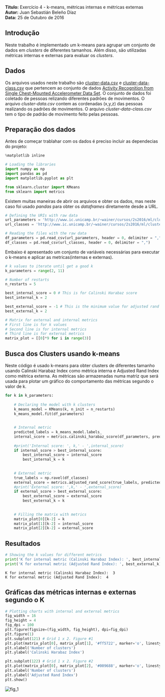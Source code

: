 
**Titulo:** Exercício 4 - k-means, métricas internas e métricas externas <br>
**Autor:** Juan Sebastián Beleño Díaz <br>
**Data:** 25 de Outubro de 2016 <br>

## Introdução
Neste trabalho é implementado um k-means para agrupar um conjunto de dados em *clusters* de diferentes tamanhos. Além disso, são utilizadas métricas internas e externas para evaluar os *clusters*.

## Dados
Os arquivos usados neste trabalho são [cluster-data.csv](http://www.ic.unicamp.br/%7Ewainer/cursos/2s2016/ml/cluster-data.csv) e [cluster-data-class.csv](http://www.ic.unicamp.br/%7Ewainer/cursos/2s2016/ml/cluster-data-class.csv) que pertencem ao conjunto de dados [Activity Recognition from Single Chest-Mounted Accelerometer Data Set](https://archive.ics.uci.edu/ml/datasets/Activity+Recognition+from+Single+Chest-Mounted+Accelerometer). O conjunto de dados foi coletado de pessoas relizando diferentes padrões de movimentos. O arquivo *cluster-data.csv* contem as cordenadas (x,y,z) das pessoas realizando os padrões de movimentos. O arquivo *cluster-data-class.csv* tem o tipo de padrão de movimento feito pelas pessoas.

## Preparação dos dados
Antes de começar trablahar com os dados é preciso incluir as dependecias do projeto:


```python
%matplotlib inline

# Loading the libraries
import numpy as np
import pandas as pd
import matplotlib.pyplot as plt

from sklearn.cluster import KMeans
from sklearn import metrics
```

Existem muitas maneiras de abrir os arquivos e obter os dados, mas neste caso foi usado *pandas* para obter os *dataframes* diretamente desde a URL.


```python
# Defining the URIs with raw data
url_parameters = 'http://www.ic.unicamp.br/~wainer/cursos/2s2016/ml/cluster-data.csv'
url_classes = 'http://www.ic.unicamp.br/~wainer/cursos/2s2016/ml/cluster-data-class.csv'

# Reading the files with the raw data
df_parameters = pd.read_csv(url_parameters, header = 0, delimiter = ",")
df_classes = pd.read_csv(url_classes, header = 0, delimiter = ",")
```

Embaixo é apresentado um conjunto de variáveis necessárias para executar o k-means e aplicar as metricas(internas e externas). 


```python
# k values to iterate until get a good k
k_parameters = range(2, 11)

# Number of restarts
n_restarts = 5

best_internal_score = 0 # This is for Calinski Harabaz score
best_internal_k = 2

best_external_score = -1 # This is the minimum value for adjusted rand score
best_external_k = 2

# Matrix for external and internal metrics
# First line is for k values
# Second line is for internal metrics
# Third line is for external metrics
matrix_plot = [[0]*9 for i in range(3)]
```

## Busca dos Clusters usando k-means
Neste código é usado k-means para obter clusters de diferentes tamanho usando Calinski Harabaz Index como métrica interna e Adjusted Rand Index como métrica externa. As métricas são armazenadas numa matriz que será usada para plotar um gráfico do comportamento das métricas segundo o valor de k.


```python
for k in k_parameters:
    
    # Declaring the model with k clusters
    k_means_model = KMeans(k, n_init = n_restarts)
    k_means_model.fit(df_parameters)
    
    
    # Internal metric
    predicted_labels = k_means_model.labels_
    internal_score = metrics.calinski_harabaz_score(df_parameters, predicted_labels)
    
    #print('Internal score: ', k,' - ',internal_score)
    if internal_score > best_internal_score:
        best_internal_score = internal_score
        best_internal_k = k
        
    
    # External metric
    true_labels = np.ravel(df_classes)
    external_score = metrics.adjusted_rand_score(true_labels, predicted_labels)
    #print('External score: ',k,' - ',external_score) 
    if external_score > best_external_score:
        best_external_score = external_score
        best_external_k = k
        
    
    # Filling the matrix with metrics
    matrix_plot[0][k-2] = k
    matrix_plot[1][k-2] = internal_score
    matrix_plot[2][k-2] = external_score
```

## Resultados


```python
# Showing the k values for different metrics
print('K for internal metric (Calinski Harabaz Index): ', best_internal_k)
print('K for external metric (Adjusted Rand Index): ', best_external_k)
```

    K for internal metric (Calinski Harabaz Index):  3
    K for external metric (Adjusted Rand Index):  4


## Gráficas das métricas internas e externas segundo o K


```python
# Plotting charts with internal and external metrics
fig_width = 16
fig_height = 4
fig_dpi = 100
plt.figure(figsize=(fig_width, fig_height), dpi=fig_dpi)
plt.figure(1)
plt.subplot(121) # Grid 1 x 2. Figure #1
plt.plot(matrix_plot[0], matrix_plot[1], '#ff5722', marker='o', linestyle='-')
plt.xlabel('Number of clusters')
plt.ylabel('Calinski Harabaz Index')

plt.subplot(122) # Grid 1 x 2. Figure #2
plt.plot(matrix_plot[0], matrix_plot[2], '#009688', marker='o', linestyle='-')
plt.xlabel('Number of clusters')
plt.ylabel('Adjusted Rand Index')
plt.show()
```


![fig_1](https://raw.githubusercontent.com/jbeleno/machine_learning_unicamp/master/exercicio_4_Metricas_Cluster/assets/fig_1.png)

